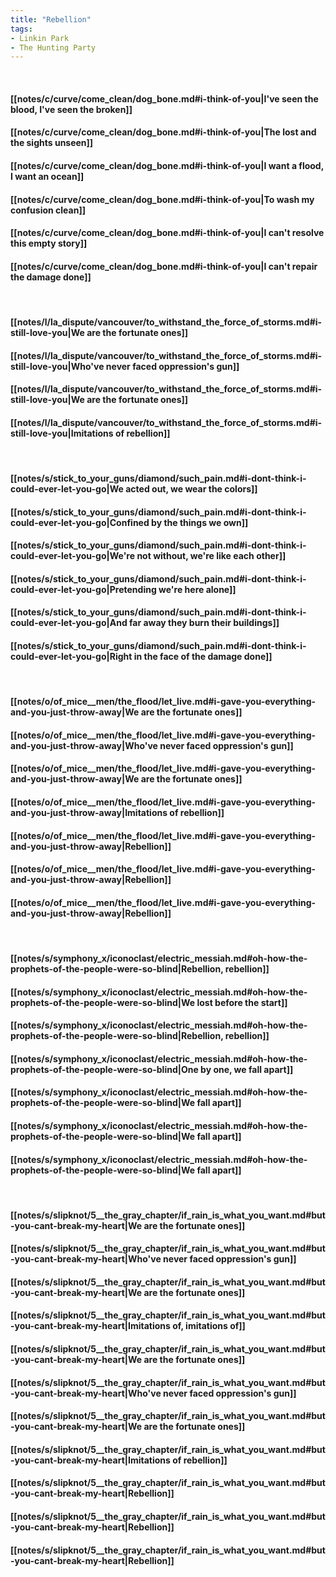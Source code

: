 ```yaml
---
title: "Rebellion"
tags:
- Linkin Park
- The Hunting Party
---
```

&nbsp;
#### [[notes/c/curve/come_clean/dog_bone.md#i-think-of-you|I've seen the blood, I've seen the broken]]
#### [[notes/c/curve/come_clean/dog_bone.md#i-think-of-you|The lost and the sights unseen]]
#### [[notes/c/curve/come_clean/dog_bone.md#i-think-of-you|I want a flood, I want an ocean]]
#### [[notes/c/curve/come_clean/dog_bone.md#i-think-of-you|To wash my confusion clean]]
#### [[notes/c/curve/come_clean/dog_bone.md#i-think-of-you|I can't resolve this empty story]]
#### [[notes/c/curve/come_clean/dog_bone.md#i-think-of-you|I can't repair the damage done]]
&nbsp;
#### [[notes/l/la_dispute/vancouver/to_withstand_the_force_of_storms.md#i-still-love-you|We are the fortunate ones]]
#### [[notes/l/la_dispute/vancouver/to_withstand_the_force_of_storms.md#i-still-love-you|Who've never faced oppression's gun]]
#### [[notes/l/la_dispute/vancouver/to_withstand_the_force_of_storms.md#i-still-love-you|We are the fortunate ones]]
#### [[notes/l/la_dispute/vancouver/to_withstand_the_force_of_storms.md#i-still-love-you|Imitations of rebellion]]
&nbsp;
#### [[notes/s/stick_to_your_guns/diamond/such_pain.md#i-dont-think-i-could-ever-let-you-go|We acted out, we wear the colors]]
#### [[notes/s/stick_to_your_guns/diamond/such_pain.md#i-dont-think-i-could-ever-let-you-go|Confined by the things we own]]
#### [[notes/s/stick_to_your_guns/diamond/such_pain.md#i-dont-think-i-could-ever-let-you-go|We're not without, we're like each other]]
#### [[notes/s/stick_to_your_guns/diamond/such_pain.md#i-dont-think-i-could-ever-let-you-go|Pretending we're here alone]]
#### [[notes/s/stick_to_your_guns/diamond/such_pain.md#i-dont-think-i-could-ever-let-you-go|And far away they burn their buildings]]
#### [[notes/s/stick_to_your_guns/diamond/such_pain.md#i-dont-think-i-could-ever-let-you-go|Right in the face of the damage done]]
&nbsp;
#### [[notes/o/of_mice__men/the_flood/let_live.md#i-gave-you-everything-and-you-just-throw-away|We are the fortunate ones]]
#### [[notes/o/of_mice__men/the_flood/let_live.md#i-gave-you-everything-and-you-just-throw-away|Who've never faced oppression's gun]]
#### [[notes/o/of_mice__men/the_flood/let_live.md#i-gave-you-everything-and-you-just-throw-away|We are the fortunate ones]]
#### [[notes/o/of_mice__men/the_flood/let_live.md#i-gave-you-everything-and-you-just-throw-away|Imitations of rebellion]]
#### [[notes/o/of_mice__men/the_flood/let_live.md#i-gave-you-everything-and-you-just-throw-away|Rebellion]]
#### [[notes/o/of_mice__men/the_flood/let_live.md#i-gave-you-everything-and-you-just-throw-away|Rebellion]]
#### [[notes/o/of_mice__men/the_flood/let_live.md#i-gave-you-everything-and-you-just-throw-away|Rebellion]]
&nbsp;
#### [[notes/s/symphony_x/iconoclast/electric_messiah.md#oh-how-the-prophets-of-the-people-were-so-blind|Rebellion, rebellion]]
#### [[notes/s/symphony_x/iconoclast/electric_messiah.md#oh-how-the-prophets-of-the-people-were-so-blind|We lost before the start]]
#### [[notes/s/symphony_x/iconoclast/electric_messiah.md#oh-how-the-prophets-of-the-people-were-so-blind|Rebellion, rebellion]]
#### [[notes/s/symphony_x/iconoclast/electric_messiah.md#oh-how-the-prophets-of-the-people-were-so-blind|One by one, we fall apart]]
#### [[notes/s/symphony_x/iconoclast/electric_messiah.md#oh-how-the-prophets-of-the-people-were-so-blind|We fall apart]]
#### [[notes/s/symphony_x/iconoclast/electric_messiah.md#oh-how-the-prophets-of-the-people-were-so-blind|We fall apart]]
#### [[notes/s/symphony_x/iconoclast/electric_messiah.md#oh-how-the-prophets-of-the-people-were-so-blind|We fall apart]]
&nbsp;
#### [[notes/s/slipknot/5__the_gray_chapter/if_rain_is_what_you_want.md#but-you-cant-break-my-heart|We are the fortunate ones]]
#### [[notes/s/slipknot/5__the_gray_chapter/if_rain_is_what_you_want.md#but-you-cant-break-my-heart|Who've never faced oppression's gun]]
#### [[notes/s/slipknot/5__the_gray_chapter/if_rain_is_what_you_want.md#but-you-cant-break-my-heart|We are the fortunate ones]]
#### [[notes/s/slipknot/5__the_gray_chapter/if_rain_is_what_you_want.md#but-you-cant-break-my-heart|Imitations of, imitations of]]
#### [[notes/s/slipknot/5__the_gray_chapter/if_rain_is_what_you_want.md#but-you-cant-break-my-heart|We are the fortunate ones]]
#### [[notes/s/slipknot/5__the_gray_chapter/if_rain_is_what_you_want.md#but-you-cant-break-my-heart|Who've never faced oppression's gun]]
#### [[notes/s/slipknot/5__the_gray_chapter/if_rain_is_what_you_want.md#but-you-cant-break-my-heart|We are the fortunate ones]]
#### [[notes/s/slipknot/5__the_gray_chapter/if_rain_is_what_you_want.md#but-you-cant-break-my-heart|Imitations of rebellion]]
#### [[notes/s/slipknot/5__the_gray_chapter/if_rain_is_what_you_want.md#but-you-cant-break-my-heart|Rebellion]]
#### [[notes/s/slipknot/5__the_gray_chapter/if_rain_is_what_you_want.md#but-you-cant-break-my-heart|Rebellion]]
#### [[notes/s/slipknot/5__the_gray_chapter/if_rain_is_what_you_want.md#but-you-cant-break-my-heart|Rebellion]]
